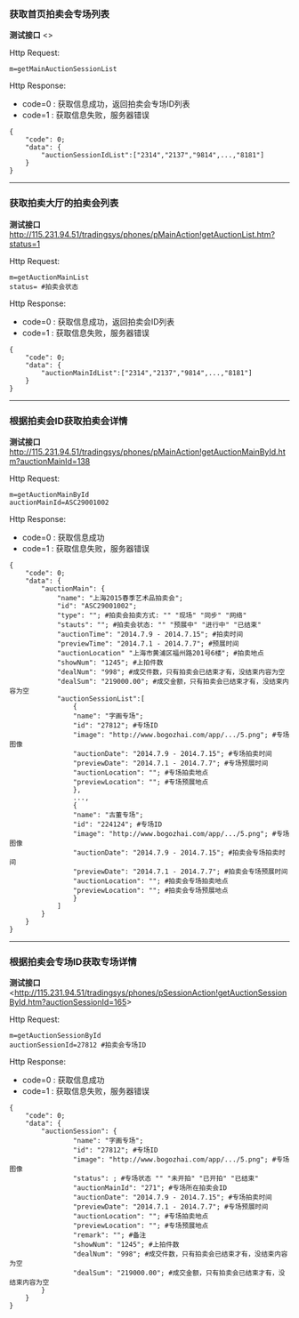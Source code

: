 ### <a name="1">获取首页拍卖会专场列表</a>
**测试接口** <>

Http Request: 

```
m=getMainAuctionSessionList
```
Http Response:

- code=0 : 获取信息成功，返回拍卖会专场ID列表
- code=1 : 获取信息失败，服务器错误

``` 
{ 
    "code": 0;
    "data": {
    	"auctionSessionIdList":["2314","2137","9814",...,"8181"]
    }
}
```
---
### <a name="2">获取拍卖大厅的拍卖会列表</a>
**测试接口** <http://115.231.94.51/tradingsys/phones/pMainAction!getAuctionList.htm?status=1>

Http Request: 

```
m=getAuctionMainList
status= #拍卖会状态
```
Http Response:

- code=0 : 获取信息成功，返回拍卖会ID列表
- code=1 : 获取信息失败，服务器错误

``` 
{ 
    "code": 0;
    "data": {
    	"auctionMainIdList":["2314","2137","9814",...,"8181"]
    }
}
```

---
### <a name="3">根据拍卖会ID获取拍卖会详情</a>
**测试接口** <http://115.231.94.51/tradingsys/phones/pMainAction!getAuctionMainById.htm?auctionMainId=138>

Http Request: 

```
m=getAuctionMainById
auctionMainId=ASC29001002 
```
Http Response:

- code=0 : 获取信息成功
- code=1 : 获取信息失败，服务器错误

``` 
{ 
    "code": 0;
    "data": {
    	"auctionMain": {
    		"name": "上海2015春季艺术品拍卖会";
    		"id": "ASC29001002";
    		"type": ""; #拍卖会拍卖方式: "" "现场" "同步" "网络"
    		"stauts": ""; #拍卖会状态: "" "预展中" "进行中" "已结束"
    		"auctionTime": "2014.7.9 - 2014.7.15"; #拍卖时间
    		"previewTime": "2014.7.1 - 2014.7.7"; #预展时间
    		"auctionLocation" "上海市黄浦区福州路201号6楼"; #拍卖地点
    		"showNum": "1245"; #上拍件数
    		"dealNum": "998"; #成交件数，只有拍卖会已结束才有，没结束内容为空
    		"dealSum": "219000.00"; #成交金额，只有拍卖会已结束才有，没结束内容为空
    		"auctionSessionList":[
    			{
    			"name": "字画专场";
    			"id": "27812"; #专场ID
    			"image": "http://www.bogozhai.com/app/.../5.png"; #专场图像 
    			"auctionDate": "2014.7.9 - 2014.7.15"; #专场拍卖时间
    			"previewDate": "2014.7.1 - 2014.7.7"; #专场预展时间
    			"auctionLocation": ""; #专场拍卖地点
    			"previewLocation": ""; #专场预展地点
    			},
    			...,
    			{
    			"name": "古董专场";
    			"id": "224124"; #专场ID
    			"image": "http://www.bogozhai.com/app/.../5.png"; #专场图像 
    			"auctionDate": "2014.7.9 - 2014.7.15"; #拍卖会专场拍卖时间
    			"previewDate": "2014.7.1 - 2014.7.7"; #拍卖会专场预展时间
    			"auctionLocation": ""; #拍卖会专场拍卖地点
    			"previewLocation": ""; #拍卖会专场预展地点
    			}
    		] 
    	}
	}
} 
```
---
### <a name="4">根据拍卖会专场ID获取专场详情</a>
**测试接口** <<http://115.231.94.51/tradingsys/phones/pSessionAction!getAuctionSessionById.htm?auctionSessionId=165>>

Http Request: 

```
m=getAuctionSessionById
auctionSessionId=27812 #拍卖会专场ID
```
Http Response:

- code=0 : 获取信息成功
- code=1 : 获取信息失败，服务器错误

``` 
{ 
    "code": 0;
    "data": {
    	"auctionSession": {
    			"name": "字画专场";
    			"id": "27812"; #专场ID
    			"image": "http://www.bogozhai.com/app/.../5.png"; #专场图像  
    			"status": ; #专场状态 "" "未开拍" "已开拍" "已结束"
    			"auctionMainId": "271"; #专场所在拍卖会ID 
    			"auctionDate": "2014.7.9 - 2014.7.15"; #专场拍卖时间
    			"previewDate": "2014.7.1 - 2014.7.7"; #专场预展时间
    			"auctionLocation": ""; #专场拍卖地点
    			"previewLocation": ""; #专场预展地点
    			"remark": ""; #备注
    			"showNum": "1245"; #上拍件数
    			"dealNum": "998"; #成交件数，只有拍卖会已结束才有，没结束内容为空
    			"dealSum": "219000.00"; #成交金额，只有拍卖会已结束才有，没结束内容为空 
    	}
	}
} 
```
